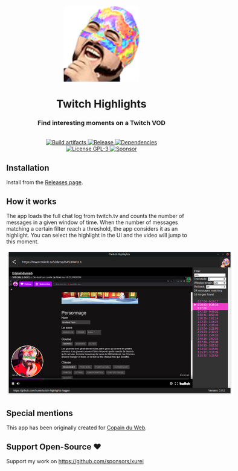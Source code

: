 <div align="center">
    <img style="margin: 0 auto" width="200" src="src/main/300x300.png" alt="Logo"/>
    <h1>Twitch Highlights</h1>
    <h3>Find interesting moments on a Twitch VOD</h3>
</div>
<br/>

<div align="center">
    <a href="https://github.com/xurei/twitch-highlights-logger/actions">
      <img src="https://github.com/xurei/twitch-highlights-logger/workflows/Build%20artifacts/badge.svg?branch=master" alt="Build artifacts" />
    </a>
    <a href="https://github.com/xurei/twitch-highlights-logger/releases/latest" target="_blank">
      <img src="https://img.shields.io/github/release/xurei/twitch-highlights-logger.svg" alt="Release" />
    </a>
    <a href="https://david-dm.org/xurei/twitch-highlights-logger" target="_blank">
      <img src="https://david-dm.org/xurei/twitch-highlights-logger.svg" alt="Dependencies" />
    </a>
</div>
<div align="center">
    <a href="https://github.com/xurei/twitch-highlights-logger/blob/master/LICENSE">
      <img src="https://img.shields.io/github/license/xurei/twitch-highlights-logger.svg" alt="License GPL-3" />
    </a>
    <a href="https://github.com/sponsors/xurei" target="_blank">
      <img src="https://img.shields.io/static/v1?label=Sponsor&message=%E2%9D%A4&logo=GitHub" alt="Sponsor" />
    </a>
</div>

## Installation
Install from the [Releases page](https://github.com/xurei/twitch-highlights-logger/releases).

## How it works
The app loads the full chat log from twitch.tv and counts the number of messages in a given window of time.
When the number of messages matching a certain filter reach a threshold, the app considers it as an highlight.
You can select the highlight in the UI and the video will jump to this moment.

<div align="center">
   <img style="margin: 0 auto; max-width: 600px" src="doc/screenshot1.png" alt="Screenshot"/>
</div>

## Special mentions
This app has been originally created for [Copain du Web](https://www.twitch.tv/copainduweb/).

## Support Open-Source ♥
Support my work on https://github.com/sponsors/xurei
